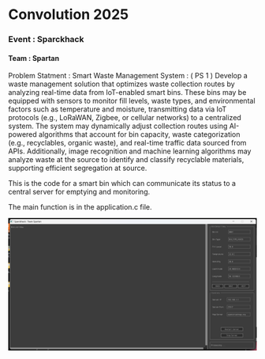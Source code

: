 <h1>Convolution 2025</h1>
<h3>Event : Sparckhack</h3>
<h4>Team : Spartan</h4>

<p> Problem Statment : Smart Waste Management System : ( PS 1 )
                  Develop a waste management solution that optimizes waste collection
                  routes by analyzing real-time data from IoT-enabled smart bins. These bins
                  may be equipped with sensors to monitor fill levels, waste types, and
                  environmental factors such as temperature and moisture, transmitting data
                  via IoT protocols (e.g., LoRaWAN, Zigbee, or cellular networks) to a
                  centralized system. The system may dynamically adjust collection routes
                  using AI-powered algorithms that account for bin capacity, waste
                  categorization (e.g., recyclables, organic waste), and real-time traffic data
                  sourced from APIs. Additionally, image recognition and machine learning
                  algorithms may analyze waste at the source to identify and classify
                  recyclable materials, supporting efficient segregation at source. </p>

This is the code for a smart bin which can communicate its status to a central server for emptying and monitoring.

The main function is in the application.c file.

<img src="application_window.png" alt="Application Window">
